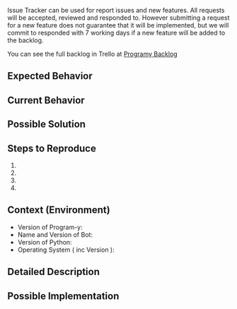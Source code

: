 Issue Tracker can be used for report issues and new features. All requests will be accepted, reviewed and responded
to. However submitting a request for a new feature does not guarantee that it will be implemented, but we will
commit to responded with 7 working days if a new feature will be added to the backlog. 

You can see the full backlog in Trello at [Programy Backlog](https://trello.com/b/ksToL3tX/chatilly)


<!--- Provide a general summary of the issue in the Title above -->

## Expected Behavior
<!--- Tell us what should happen -->

## Current Behavior
<!--- Tell us what happens instead of the expected behavior -->

## Possible Solution
<!--- Not obligatory, but suggest a fix/reason for the bug, -->

## Steps to Reproduce
<!--- Provide a link to a live example, or an unambiguous set of steps to -->
<!--- reproduce this bug. Include code to reproduce, if relevant -->
1.
2.
3.
4.

## Context (Environment)
<!--- How has this issue affected you? What are you trying to accomplish? -->
<!--- Providing context helps us come up with a solution that is most useful in the real world -->
* Version of Program-y:
* Name and Version of Bot:
* Version of Python: 
* Operating System ( inc Version ): 

<!--- Provide a general summary of the issue in the Title above -->

## Detailed Description
<!--- Provide a detailed description of the change or addition you are proposing -->

## Possible Implementation
<!--- Not obligatory, but suggest an idea for implementing addition or change -->
